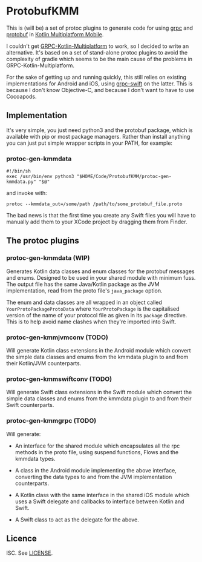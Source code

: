 # ProtobufKMM

This is (will be) a set of protoc plugins to generate code for using
[grpc](https://grpc.io) and
[protobuf](https://developers.google.com/protocol-buffers) in
[Kotlin Multiplatform Mobile](https://kotlinlang.org/lp/mobile/).

I couldn't get
[GRPC-Kotlin-Multiplatform](https://github.com/TimOrtel/GRPC-Kotlin-Multiplatform)
to work, so I decided to write an alternative. It's based on a set of
stand-alone protoc plugins to avoid the complexity of gradle which seems to be
the main cause of the problems in GRPC-Kotlin-Multiplatform.

For the sake of getting up and running quickly, this still relies on existing
implementations for Android and iOS, using
[grpc-swift](https://github.com/grpc/grpc-swift) on the latter. This is because
I don't know Objective-C, and because I don't want to have to use Cocoapods.

## Implementation

It's very simple, you just need python3 and the protobuf package, which is
available with pip or most package managers. Rather than install anything you
can just put simple wrapper scripts in your PATH, for example:

### protoc-gen-kmmdata
```
#!/bin/sh
exec /usr/bin/env python3 "$HOME/Code/ProtobufKMM/protoc-gen-kmmdata.py" "$@"
```
and invoke with:
```
protoc --kmmdata_out=/some/path /path/to/some_protobuf_file.proto
```

The bad news is that the first time you create any Swift files you will have
to manually add them to your XCode project by dragging them from Finder.

## The protoc plugins

### protoc-gen-kmmdata (WIP)

Generates Kotlin data classes and enum classes for the protobuf messages and
enums. Designed to be used in your shared module with minimum fuss. The output
file has the same Java/Kotlin package as the JVM implementation, read from the
proto file's `java_package` option.

The enum and data classes are all wrapped in an object called
`YourProtoPackageProtoData` where `YourProtoPackage` is the capitalised
version of the name of your protocol file as given in its `package` directive.
This is to help avoid name clashes when they're imported into Swift.

### protoc-gen-kmmjvmconv (TODO)

Will generate Kotlin class extensions in the Android module which convert the
simple data classes and enums from the kmmdata plugin to and from their
Kotlin/JVM counterparts.

### protoc-gen-kmmswiftconv (TODO)

Will generate Swift class extensions in the Swift module which convert the
simple data classes and enums from the kmmdata plugin to and from their Swift
counterparts.

### protoc-gen-kmmgrpc (TODO)

Will generate:

* An interface for the shared module which encapsulates all the rpc methods in
  the proto file, using suspend functions, Flows and the kmmdata types. 

* A class in the Android module implementing the above interface, converting
  the data types to and from the JVM implementation counterparts.

* A Kotlin class with the same interface in the shared iOS module which uses
  a Swift delegate and callbacks to interface between Kotlin and Swift.

* A Swift class to act as the delegate for the above.

## Licence

ISC. See [LICENSE](LICENSE).
